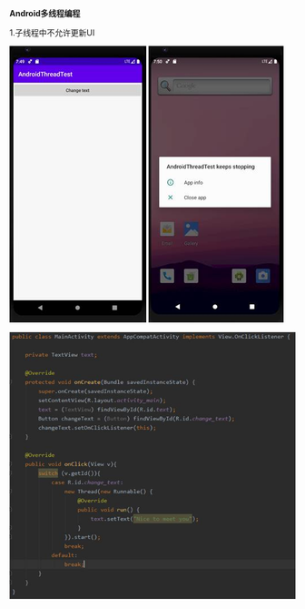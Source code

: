 **Android多线程编程**

1.子线程中不允许更新UI

![img](imageLab_8/clip_image002.jpg)   ![img](imageLab_8/clip_image004.jpg)

![img](imageLab_8/clip_image006.jpg)